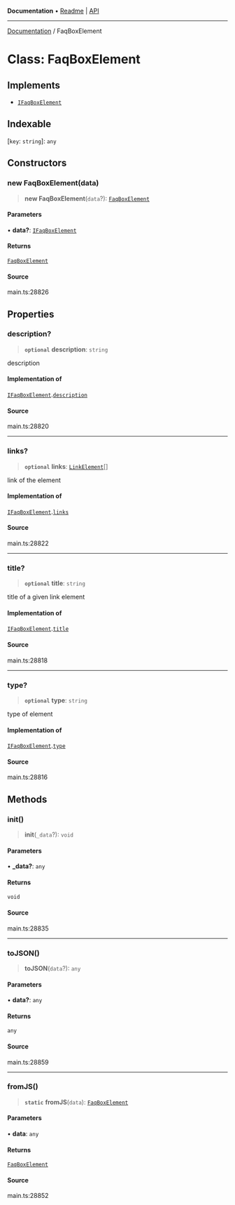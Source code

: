 **Documentation** • [Readme](../README.md) \| [API](../globals.md)

***

[Documentation](../README.md) / FaqBoxElement

# Class: FaqBoxElement

## Implements

- [`IFaqBoxElement`](../interfaces/IFaqBoxElement.md)

## Indexable

 \[`key`: `string`\]: `any`

## Constructors

### new FaqBoxElement(data)

> **new FaqBoxElement**(`data`?): [`FaqBoxElement`](FaqBoxElement.md)

#### Parameters

• **data?**: [`IFaqBoxElement`](../interfaces/IFaqBoxElement.md)

#### Returns

[`FaqBoxElement`](FaqBoxElement.md)

#### Source

main.ts:28826

## Properties

### description?

> **`optional`** **description**: `string`

description

#### Implementation of

[`IFaqBoxElement`](../interfaces/IFaqBoxElement.md).[`description`](../interfaces/IFaqBoxElement.md#description)

#### Source

main.ts:28820

***

### links?

> **`optional`** **links**: [`LinkElement`](LinkElement.md)[]

link of the element

#### Implementation of

[`IFaqBoxElement`](../interfaces/IFaqBoxElement.md).[`links`](../interfaces/IFaqBoxElement.md#links)

#### Source

main.ts:28822

***

### title?

> **`optional`** **title**: `string`

title of a given link element

#### Implementation of

[`IFaqBoxElement`](../interfaces/IFaqBoxElement.md).[`title`](../interfaces/IFaqBoxElement.md#title)

#### Source

main.ts:28818

***

### type?

> **`optional`** **type**: `string`

type of element

#### Implementation of

[`IFaqBoxElement`](../interfaces/IFaqBoxElement.md).[`type`](../interfaces/IFaqBoxElement.md#type)

#### Source

main.ts:28816

## Methods

### init()

> **init**(`_data`?): `void`

#### Parameters

• **\_data?**: `any`

#### Returns

`void`

#### Source

main.ts:28835

***

### toJSON()

> **toJSON**(`data`?): `any`

#### Parameters

• **data?**: `any`

#### Returns

`any`

#### Source

main.ts:28859

***

### fromJS()

> **`static`** **fromJS**(`data`): [`FaqBoxElement`](FaqBoxElement.md)

#### Parameters

• **data**: `any`

#### Returns

[`FaqBoxElement`](FaqBoxElement.md)

#### Source

main.ts:28852
